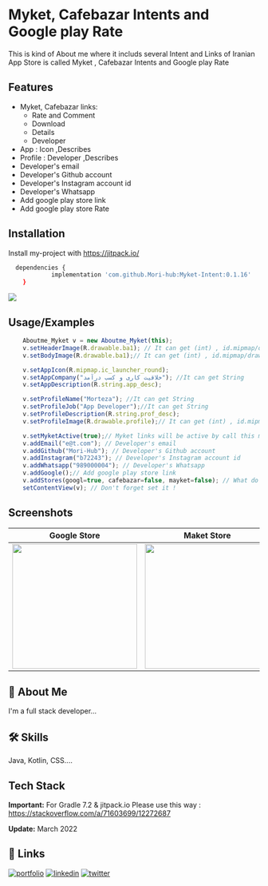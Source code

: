 
# Myket, Cafebazar Intents and Google play Rate

This is kind of About me where it includs several Intent and Links of Iranian App Store is called Myket , Cafebazar Intents and Google play Rate

## Features

- Myket, Cafebazar links:
    - Rate and Comment
    - Download
    - Details
    - Developer 
- App : Icon ,Describes
- Profile : Developer ,Describes
- Developer's email
- Developer's Github account
- Developer's Instagram account id
- Developer's Whatsapp
- Add google play store link
- Add google play store Rate



## Installation

Install my-project with https://jitpack.io/

```bash
  dependencies {
	        implementation 'com.github.Mori-hub:Myket-Intent:0.1.16'
	}
```
[![](https://jitpack.io/v/Mori-hub/Myket-Intent.svg)](0.1.16)
    
## Usage/Examples

```javascript
    Aboutme_Myket v = new Aboutme_Myket(this);
    v.setHeaderImage(R.drawable.ba1); // It can get (int) , id.mipmap/drawable/color , png,xml
    v.setBodyImage(R.drawable.ba1);// It can get (int) , id.mipmap/drawable/color , png,xml

    v.setAppIcon(R.mipmap.ic_launcher_round);
    v.setAppCompany("خلاقیت کاری و کسب درآمد"); //It can get String
    v.setAppDescription(R.string.app_desc);

    v.setProfileName("Morteza"); //It can get String
    v.setProfileJob("App Developer");//It can get String
    v.setProfileDescription(R.string.prof_desc);
    v.setProfileImage(R.drawable.profile);// It can get (int) , id.mipmap/drawable/color , png,xml

    v.setMyketActive(true);// Myket links will be active by call this method. Don't need more!
    v.addEmail("e@t.com"); // Developer's email
    v.addGithub("Mori-Hub"); // Developer's Github account
    v.addInstagram("b72243"); // Developer's Instagram account id
    v.addWhatsapp("989000004"); // Developer's Whatsapp
    v.addGoogle();// Add google play store link
    v.addStores(googl=true, cafebazar=false, mayket=false); // What do you want!
    setContentView(v); // Don't forget set it !
```


## Screenshots
|Google Store| Maket Store |
|------------|-------------|
| <img src="https://user-images.githubusercontent.com/53067774/160182888-52b106ba-7003-4886-a0ee-25463c2dd15d.jpg" width="250"> | <img src="https://user-images.githubusercontent.com/53067774/160182899-510a528e-4a29-4a42-a752-69e8ea68a745.jpg" width="250"> |



## 🚀 About Me
I'm a full stack developer...


## 🛠 Skills
Java, Kotlin, CSS....


## Tech Stack

**Important:** For Gradle 7.2 & jitpack.io Please use this way : https://stackoverflow.com/a/71603699/12272687

**Update:** March 2022


## 🔗 Links
[![portfolio](https://img.shields.io/badge/my_portfolio-000?style=for-the-badge&logo=ko-fi&logoColor=white)](https://github.com/Mori-hub)
[![linkedin](https://img.shields.io/badge/linkedin-0A66C2?style=for-the-badge&logo=linkedin&logoColor=white)](https://www.linkedin.com/)
[![twitter](https://img.shields.io/badge/twitter-1DA1F2?style=for-the-badge&logo=twitter&logoColor=white)](https://twitter.com/)

